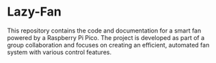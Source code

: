 # Lazy-Fan
This repository contains the code and documentation for a smart fan powered by a Raspberry Pi Pico. The project is developed as part of a group collaboration and focuses on creating an efficient, automated fan system with various control features.
